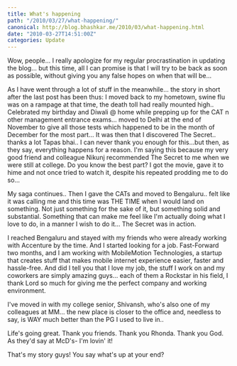 ```yaml
---
title: What's happening
path: "/2010/03/27/what-happening/"
canonical: http://blog.bhashkar.me/2010/03/what-happening.html
date: "2010-03-27T14:51:00Z"
categories: Update
---
```

Wow, people... I really apologize for my regular procrastination in updating the blog... but this time, all I can promise is that I will try to be back as soon as possible, without giving you any false hopes on when that will be...<span class="more"></span>

As I have went through a lot of stuff in the meanwhile... the story in short after the last post has been thus: I moved back to my hometown, swine flu was on a rampage at that time, the death toll had really mounted high.. Celebrated my birthday and Diwali @ home while prepping up for the CAT n other management entrance exams... moved to Delhi at the end of November to give all those tests which happened to be in the month of December for the most part... It was then that I discovered The Secret.. thanks a lot Tapas bhai.. I can never thank you enough for this...but then, as they say, everything happens for a reason. I'm saying this because my very good friend and colleague Nikunj recommended The Secret to me when we were still at college. Do you know the best part? I got the movie, gave it to hime and not once tried to watch it, despite his repeated prodding me to do so...

My saga continues.. Then I gave the CATs and moved to Bengaluru.. felt like it was calling me and this time was THE TIME when I would land on something. Not just something for the sake of it, but something solid and substantial. Something that can make me feel like I'm actually doing what I love to do, in a manner I wish to do it... The Secret was in action.

I reached Bengaluru and stayed with my friends who were already working with Accenture by the time. And I started looking for a job. Fast-Forward two months, and I am working with MobileMotion Technologies, a startup that creates stuff that makes mobile internet experience easier, faster and hassle-free. And did I tell you that I love my job, the stuff I work on and my coworkers are simply amazing guys... each of them a Rockstar in his field, I thank Lord so much for giving me the perfect company and working environment.

I've moved in with my college senior, Shivansh, who's also one of my colleagues at MM... the new place is closer to the office and, needless to say, is WAY much better than the PG I used to live in..

Life's going great. Thank you friends. Thank you Rhonda. Thank you God.
As they'd say at McD's- I'm lovin' it!

That's my story guys! You say what's up at your end?